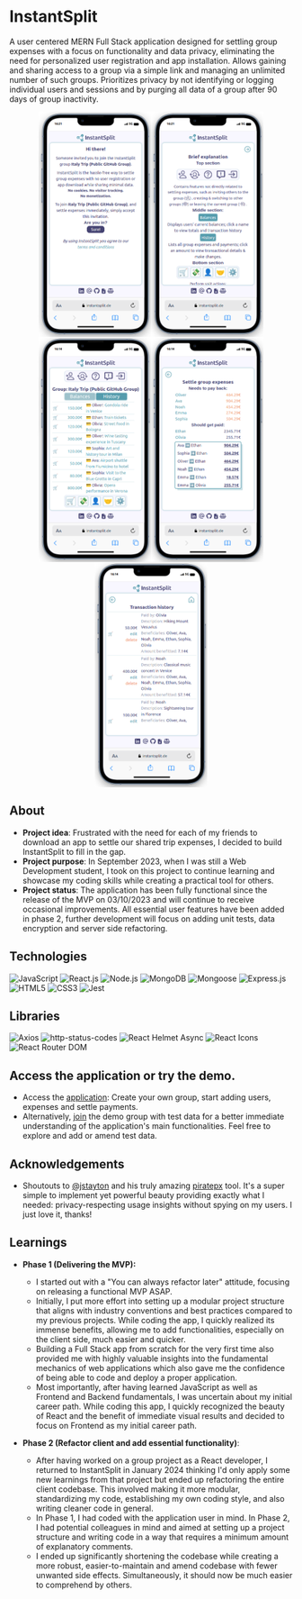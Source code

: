 # InstantSplit

A user centered MERN Full Stack application designed for settling group expenses with a focus on functionality and data privacy, eliminating the need for personalized user registration and app installation. Allows gaining and sharing access to a group via a simple link and managing an unlimited number of such groups. Prioritizes privacy by not identifying or logging individual users and sessions and by purging all data of a group after 90 days of group inactivity.

<div align="center" style="display: flex; flex-wrap: wrap; justify-content: center;">
  <img src="./client/public/app-onboarding1.png" alt="App screenshot1" width="200px">
  <img src="./client/public/app-onboarding2.png" alt="App screenshot2" width="200px">
</div>
<div align="center" style="display: flex; flex-wrap: wrap; justify-content: center;">
  <img src="./client/public/app-image.png" alt="App screenshot3" width="200px">
    <img src="./client/public/app-image2.png" alt="App screenshot4" width="200px">
  <img src="./client/public/app-image3.png" alt="App screenshot5" width="200px">
</div>

## About

- **Project idea**: Frustrated with the need for each of my friends to download an app to settle our shared trip expenses, I decided to build InstantSplit to fill in the gap.
- **Project purpose**: In September 2023, when I was still a Web Development student, I took on this project to continue learning and showcase my coding skills while creating a practical tool for others.
- **Project status**: The application has been fully functional since the release of the MVP on 03/10/2023 and will continue to receive occasional improvements. All essential user features have been added in phase 2, further development will focus on adding unit tests, data encryption and server side refactoring.

## Technologies

![JavaScript](https://img.shields.io/badge/JavaScript-F7DF1E?style=for-the-badge&logo=javascript&logoColor=black)
![React.js](https://img.shields.io/badge/React.js-61DAFB?style=for-the-badge&logo=react&logoColor=black)
![Node.js](https://img.shields.io/badge/Node.js-339933?style=for-the-badge&logo=node.js&logoColor=white)
![MongoDB](https://img.shields.io/badge/MongoDB-47A248?style=for-the-badge&logo=mongodb&logoColor=white)
![Mongoose](https://img.shields.io/badge/Mongoose-47A248?style=for-the-badge&logo=mongoose&logoColor=white)
![Express.js](https://img.shields.io/badge/Express.js-000000?style=for-the-badge&logo=express&logoColor=white)
![HTML5](https://img.shields.io/badge/HTML5-E34F26?style=for-the-badge&logo=html5&logoColor=white)
![CSS3](https://img.shields.io/badge/CSS3-1572B6?style=for-the-badge&logo=css3&logoColor=white)
![Jest](https://img.shields.io/badge/Jest-C21325?style=for-the-badge&logo=jest&logoColor=white)

## Libraries

![Axios](https://img.shields.io/badge/Axios-61DAFB?style=for-the-badge&logo=axios&logoColor=white)
![http-status-codes](https://img.shields.io/badge/http--status--codes-4285F4?style=for-the-badge)
![React Helmet Async](https://img.shields.io/badge/React%20Helmet%20Async-61DAFB?style=for-the-badge&logo=react&logoColor=white)
![React Icons](https://img.shields.io/badge/React%20Icons-61DAFB?style=for-the-badge&logo=react&logoColor=white)
![React Router DOM](https://img.shields.io/badge/React%20Router%20DOM-CA4245?style=for-the-badge&logo=react-router&logoColor=white)

## Access the application or try the demo.

- Access the [application](https://www.instantsplit.de/): Create your own group, start adding users, expenses and settle payments.
- Alternatively, [join](https://instantsplit.de/join-instantsplit-group/Italy%20Trip%20GitHub%20Demo/UO99CWXD) the demo group with test data for a better immediate understanding of the application's main functionalities. Feel free to explore and add or amend test data.

## Acknowledgements

- Shoutouts to [@jstayton](https://github.com/jstayton) and his truly amazing [piratepx](https://github.com/piratepx) tool. It's a super simple to implement yet powerful beauty providing exactly what I needed: privacy-respecting usage insights without spying on my users. I just love it, thanks!

## Learnings

- **Phase 1 (Delivering the MVP):**

  - I started out with a "You can always refactor later" attitude, focusing on releasing a functional MVP ASAP.
  - Initially, I put more effort into setting up a modular project structure that aligns with industry conventions and best practices compared to my previous projects. While coding the app, I quickly realized its immense benefits, allowing me to add functionalities, especially on the client side, much easier and quicker.
  - Building a Full Stack app from scratch for the very first time also provided me with highly valuable insights into the fundamental mechanics of web applications which also gave me the confidence of being able to code and deploy a proper application.
  - Most importantly, after having learned JavaScript as well as Frontend and Backend fundamentals, I was uncertain about my initial career path. While coding this app, I quickly recognized the beauty of React and the benefit of immediate visual results and decided to focus on Frontend as my initial career path.

- **Phase 2 (Refactor client and add essential functionality)**:
  - After having worked on a group project as a React developer, I returned to InstantSplit in January 2024 thinking I'd only apply some new learnings from that project but ended up refactoring the entire client codebase. This involved making it more modular, standardizing my code, establishing my own coding style, and also writing cleaner code in general.
  - In Phase 1, I had coded with the application user in mind. In Phase 2, I had potential colleagues in mind and aimed at setting up a project structure and writing code in a way that requires a minimum amount of explanatory comments.
  - I ended up significantly shortening the codebase while creating a more robust, easier-to-maintain and amend codebase with fewer unwanted side effects. Simultaneously, it should now be much easier to comprehend by others.
